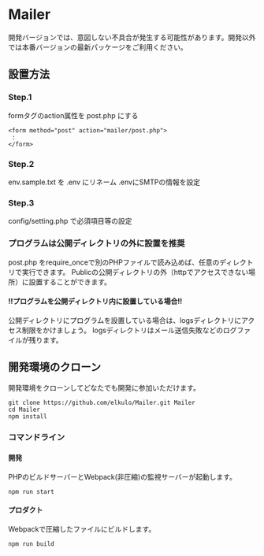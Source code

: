 # Mailer

開発バージョンでは、意図しない不具合が発生する可能性があります。開発以外では本番バージョンの最新パッケージをご利用ください。

## 設置方法

### Step.1

formタグのaction属性を post.php にする

~~~
<form method="post" action="mailer/post.php">
 :
</form>
~~~

### Step.2

env.sample.txt を .env にリネーム
.envにSMTPの情報を設定

### Step.3

config/setting.php で必須項目等の設定

### プログラムは公開ディレクトリの外に設置を推奨

post.php をrequire_onceで別のPHPファイルで読み込めば、任意のディレクトリで実行できます。
Publicの公開ディレクトリの外（httpでアクセスできない場所）に設置することができます。

#### !!プログラムを公開ディレクトリ内に設置している場合!!

公開ディレクトリにプログラムを設置している場合は、logsディレクトリにアクセス制限をかけましょう。
logsディレクトリはメール送信失敗などのログファイルが残ります。

## 開発環境のクローン

開発環境をクローンしてどなたでも開発に参加いただけます。

~~~
git clone https://github.com/elkulo/Mailer.git Mailer
cd Mailer
npm install
~~~

### コマンドライン

#### 開発

PHPのビルドサーバーとWebpack(非圧縮)の監視サーバーが起動します。

~~~
npm run start
~~~

#### プロダクト

Webpackで圧縮したファイルにビルドします。

~~~
npm run build
~~~
